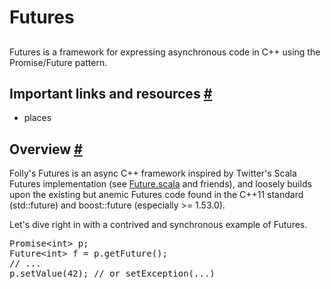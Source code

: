 
<div class="dex_guide"><h1 class="dex_title">Futures</h1><section class="dex_document"><h1 class="dex_h0"></h1><div class="dex_introduction">Futures is a framework for expressing asynchronous code in C++ using the Promise/Future pattern.</div><section class="dex_document_body"><h2 id="important-links-and-reso">Important links and resources <a href="#important-links-and-reso" class="headerLink">#</a></h2>

<ul>
<li>places</li>
</ul>

<h2 id="overview">Overview <a href="#overview" class="headerLink">#</a></h2>

<p>Folly&#039;s Futures is an async C++ framework inspired by Twitter&#039;s Scala Futures implementation (see <a href="https://github.com/twitter/util/blob/master/util-core/src/main/scala/com/twitter/util/Future.scala" target="_blank">Future.scala</a> and friends), and loosely builds upon the existing but anemic Futures code found in the C++11 standard (std::future) and boost::future (especially &gt;= 1.53.0).</p>

<p>Let&#039;s dive right in with a contrived and synchronous example of Futures.</p>

<div class="remarkup-code-block" data-code-lang="php"><pre class="remarkup-code"><span class="no">Promise</span><span class="o">&lt;</span><span class="no">int</span><span class="o">&gt;</span> <span class="no">p</span><span class="o">;</span>
<span class="no">Future</span><span class="o">&lt;</span><span class="no">int</span><span class="o">&gt;</span> <span class="no">f</span> <span class="o">=</span> <span class="no">p</span><span class="o">.</span><span class="nf" data-symbol-name="getFuture">getFuture</span><span class="o">();</span>
<span class="c">// ...</span>
<span class="no">p</span><span class="o">.</span><span class="nf" data-symbol-name="setValue">setValue</span><span class="o">(</span><span class="mi">42</span><span class="o">);</span> <span class="c">// or setException(...)</span>
</pre>
</div>
